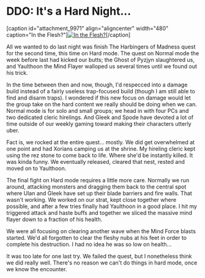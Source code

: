 # DDO: It's a Hard Night...

[caption id="attachment\_9971" align="aligncenter" width="480" caption="In the Flesh?"][![](http://westkarana.com/wp-content/uploads/2012/01/dndclient-2012-01-08-23-22-52-51-480x343.jpg "In the Flesh?")](http://westkarana.com/wp-content/uploads/2012/01/dndclient-2012-01-08-23-22-52-51.jpg)[/caption]

All we wanted to do last night was finish The Harbingers of Madness quest for the second time, this time on Hard mode. The quest on Normal mode the week before last had kicked our butts; the Ghost of Pyzjyn slaughtered us, and Yaulthoon the Mind Flayer walloped us several times until we found out his trick.

In the time between then and now, though, I'd respecced into a damage build instead of a fairly useless trap-focused build (though I am still able to find and disarm traps). I wondered if this new focus on damage would let the group take on the hard content we really should be doing when we can. Normal mode is for solo and small groups; we head in with four PCs and two dedicated cleric hirelings. And Gleek and Spode have devoted a lot of time outside of our weekly gaming toward making their characters utterly uber.

Fact is, we rocked at the entire quest... mostly. We did get overwhelmed at one point and had Xorians camping us at the shrine. My hireling cleric kept using the rez stone to come back to life. Where she'd be instantly killed. It was kinda funny. We eventually released, cleared that nest, rested and moved on to Yaulthoon.

The final fight on Hard mode requires a little more care. Normally we run around, attacking monsters and dragging them back to the central spot where Ulan and Gleek have set up their blade barriers and fire walls. That wasn't working. We worked on our strat, kept close together where possible, and after a few tries finally had Yaulthoon in a good place. I hit my triggered attack and haste buffs and together we sliced the massive mind flayer down to a fraction of his health.

We were all focusing on clearing another wave when the Mind Force blasts started. We'd all forgotten to clear the fleshy nubs at his feet in order to complete his destruction. I had no idea he was so low on health...

It was too late for one last try. We failed the quest, but I nonetheless think we did really well. There's no reason we can't do things in hard mode, once we know the encounter.
